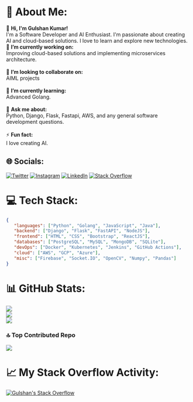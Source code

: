 # 💫 About Me:
👋 **Hi, I'm Gulshan Kumar!** <br> I'm a Software Developer and AI Enthusiast. I'm passionate about creating AI and cloud-based solutions. I love to learn and explore new technologies.
🔭 **I’m currently working on:**  <br>Improving cloud-based solutions and implementing microservices architecture.<br><br>👯 **I’m looking to collaborate on:**  <br>AIML projects<br><br>🌱 **I’m currently learning:**  <br>Advanced Golang.<br><br>💬 **Ask me about:**  <br>Python, Django, Flask, Fastapi, AWS, and any general software development questions.<br><br>⚡ **Fun fact:**  <br>I love creating AI.


## 🌐 Socials:
[![Twitter](https://img.shields.io/badge/Twitter-%231DA1F2.svg?logo=Twitter&logoColor=white)](https://twitter.com/Gulshan_Kumar1) [![Instagram](https://img.shields.io/badge/Instagram-%23E4405F.svg?logo=Instagram&logoColor=white)](https://instagram.com/gulshanthedeveloper/) [![LinkedIn](https://img.shields.io/badge/LinkedIn-%230077B5.svg?logo=linkedin&logoColor=white)](https://linkedin.com/in/gulshan-kumar-73b055233) [![Stack Overflow](https://img.shields.io/badge/-Stackoverflow-FE7A16?logo=stack-overflow&logoColor=white)](https://stackoverflow.com/users/18354253/gulshan) 

# 💻 Tech Stack:
```json
{
   "languages": ["Python", "Golang", "JavaScript", "Java"],
   "backend": ["Django", "Flask", "FastAPI", "NodeJS"],
   "frontend": ["HTML", "CSS", "Bootstrap", "ReactJS"],
   "databases": ["PostgreSQL", "MySQL", "MongoDB", "SQLite"],
   "devOps": ["Docker", "Kubernetes", "Jenkins", "GitHub Actions"],
   "cloud": ["AWS", "GCP", "Azure"],
   "misc": ["Firebase", "Socket.IO", "OpenCV", "Numpy", "Pandas"]
}
```

# 📊 GitHub Stats:
![](https://github-readme-stats.vercel.app/api?username=Gulshan256&theme=dark&hide_border=false&include_all_commits=false&count_private=false)<br/>
![](https://github-readme-streak-stats.herokuapp.com/?user=Gulshan256&theme=dark&hide_border=false)<br/>
![](https://github-readme-stats.vercel.app/api/top-langs/?username=Gulshan256&theme=dark&hide_border=false&include_all_commits=false&count_private=false&layout=compact)

### 🔝 Top Contributed Repo
![](https://github-contributor-stats.vercel.app/api?username=Gulshan256&limit=5&theme=tokyonight&combine_all_yearly_contributions=true)

# 📈 My Stack Overflow Activity:
[![Gulshan's Stack Overflow](https://github-readme-stackoverflow.vercel.app/?userID=18354253)](https://stackoverflow.com/users/18354253/gulshan)
